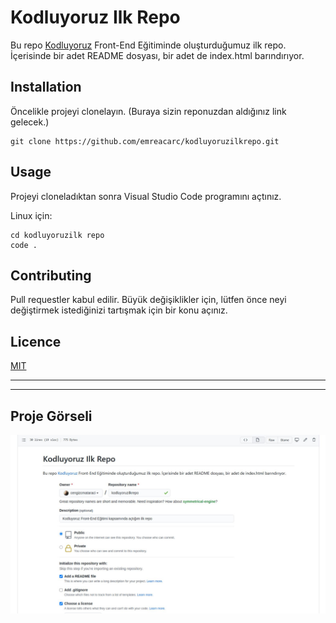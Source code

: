 # **Kodluyoruz Ilk Repo**

Bu repo [Kodluyoruz](https://app.patika.dev/egitimler/baslangic-seviye-java-ile-backend-web-development-patikasi) Front-End Eğitiminde oluşturduğumuz ilk repo. İçerisinde bir adet README dosyası, bir adet de index.html barındırıyor.

## **Installation**
Öncelikle projeyi clonelayın. (Buraya sizin reponuzdan aldığınız link gelecek.)

``` 
git clone https://github.com/emreacarc/kodluyoruzilkrepo.git 
```

## **Usage**
Projeyi cloneladıktan sonra Visual Studio Code programını açtınız.

Linux için:
```
cd kodluyoruzilk repo
code .
```

## **Contributing**
Pull requestler kabul edilir. Büyük değişiklikler için, lütfen önce neyi değiştirmek istediğinizi tartışmak için bir konu açınız.

## **Licence**
[MIT](https://github.com/emreacarc/kodluyoruzilkrepo/blob/main/LICENSE)

---
---

## **Proje Görseli**

![Proje görseli](JPG/2.jpg)







